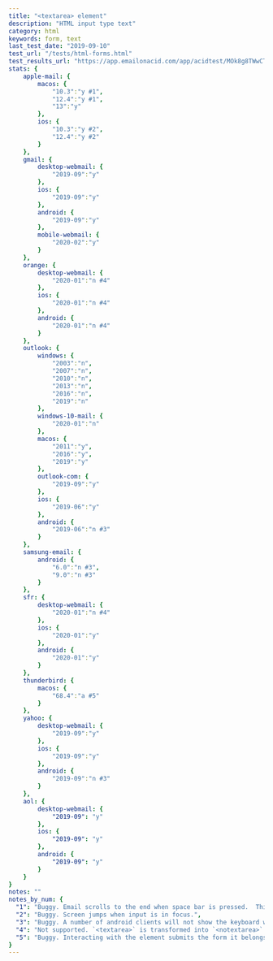 ```yaml
---
title: "<textarea> element"
description: "HTML input type text"
category: html
keywords: form, text
last_test_date: "2019-09-10"
test_url: "/tests/html-forms.html"
test_results_url: "https://app.emailonacid.com/app/acidtest/MOk8g8TWwCTL4vLGrdMIgu3Vncqdxif6KlK4g8HfUV1mB/list"
stats: {
    apple-mail: {
        macos: {
            "10.3":"y #1",
            "12.4":"y #1",
            "13":"y"
        },
        ios: {
            "10.3":"y #2",
            "12.4":"y #2"
        }
    },
    gmail: {
        desktop-webmail: {
            "2019-09":"y"
        },
        ios: {
            "2019-09":"y"
        },
        android: {
            "2019-09":"y"
        },
        mobile-webmail: {
            "2020-02":"y"
        }
    },
    orange: {
        desktop-webmail: {
            "2020-01":"n #4"
        },
        ios: {
            "2020-01":"n #4"
        },
        android: {
            "2020-01":"n #4"
        }
    },
    outlook: {
        windows: {
            "2003":"n",
            "2007":"n",
            "2010":"n",
            "2013":"n",
            "2016":"n",
            "2019":"n"
        },
        windows-10-mail: {
            "2020-01":"n"
        },
        macos: {
            "2011":"y",
            "2016":"y",
            "2019":"y"
        },
        outlook-com: {
            "2019-09":"y"
        },
        ios: {
            "2019-06":"y"
        },
        android: {
            "2019-06":"n #3"
        }
    },
    samsung-email: {
        android: {
            "6.0":"n #3",
            "9.0":"n #3"
        }
    },
    sfr: {
        desktop-webmail: {
            "2020-01":"n #4"
        },
        ios: {
            "2020-01":"y"
        },
        android: {
            "2020-01":"y"
        }
    },
    thunderbird: {
        macos: {
            "68.4":"a #5"
        }
    },
    yahoo: {
        desktop-webmail: {
            "2019-09":"y"
        },
        ios: {
            "2019-09":"y"
        },
        android: {
            "2019-09":"n #3"
        }
    },
    aol: {
        desktop-webmail: {
            "2019-09": "y"
        },
        ios: {
            "2019-09": "y"
        },
        android: {
            "2019-09": "y"
        }
    }
}
notes: ""
notes_by_num: {
  "1": "Buggy. Email scrolls to the end when space bar is pressed.  This can be fixed by wrapping the `<input>` in `<ul role=\"presentation\">`.",
  "2": "Buggy. Screen jumps when input is in focus.",
  "3": "Buggy. A number of android clients will not show the keyboard when the input is clicked.  Copy and pasting text works.",
  "4": "Not supported. `<textarea>` is transformed into `<notextarea>`.",
  "5": "Buggy. Interacting with the element submits the form it belongs in."
}
---
```

